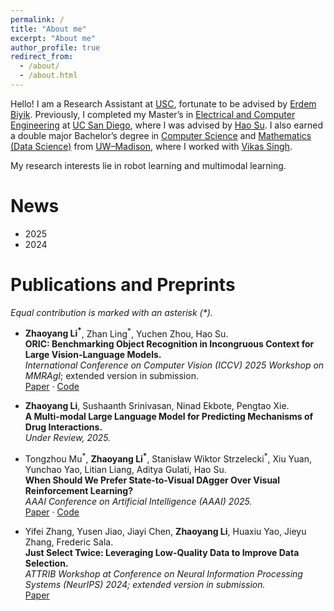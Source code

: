 ```yaml
---
permalink: /
title: "About me"
excerpt: "About me"
author_profile: true
redirect_from: 
  - /about/
  - /about.html
---
```


Hello! I am a Research Assistant at [USC](https://www.usc.edu/), fortunate to be advised by [Erdem Biyik](https://ebiyik.github.io/). Previously, I completed my Master’s in [Electrical and Computer Engineering](https://www.ece.ucsd.edu/) at [UC San Diego](https://www.ucsd.edu/), where I was advised by [Hao Su](https://cseweb.ucsd.edu/~haosu/). I also earned a double major Bachelor’s degree in [Computer Science](https://guide.wisc.edu/undergraduate/letters-science/computer-sciences/computer-sciences-bs/) and [Mathematics (Data Science)](https://guide.wisc.edu/undergraduate/letters-science/mathematics/mathematics-ba/mathematics-mathematics-data-science-ba/#text) from [UW–Madison](https://www.wisc.edu/), where I worked with [Vikas Singh](https://www.biostat.wisc.edu/~vsingh/).

My research interests lie in robot learning and multimodal learning.

News
======
- 2025
- 2024 

Publications and Preprints
======

*Equal contribution is marked with an asterisk (\*).*

- **Zhaoyang Li<sup>\*</sup>**, Zhan Ling<sup>\*</sup>, Yuchen Zhou, Hao Su.  
  **ORIC: Benchmarking Object Recognition in Incongruous Context for Large Vision-Language Models.**  
  *International Conference on Computer Vision (ICCV) 2025 Workshop on MMRAgI*; extended version in submission.  
  [Paper](https://arxiv.org/abs/2509.15695) · [Code](https://github.com/ZhaoyangLi-1/ORIC)

- **Zhaoyang Li**, Sushaanth Srinivasan, Ninad Ekbote, Pengtao Xie.  
  **A Multi-modal Large Language Model for Predicting Mechanisms of Drug Interactions.**  
  *Under Review, 2025.*

- Tongzhou Mu<sup>\*</sup>, **Zhaoyang Li<sup>\*</sup>**, Stanisław Wiktor Strzelecki<sup>\*</sup>, Xiu Yuan, Yunchao Yao, Litian Liang, Aditya Gulati, Hao Su.  
  **When Should We Prefer State-to-Visual DAgger Over Visual Reinforcement Learning?**  
  *AAAI Conference on Artificial Intelligence (AAAI) 2025.*  
  [Paper](https://arxiv.org/abs/2412.13662) · [Code](https://github.com/tongzhoumu/s2v-dagger)

- Yifei Zhang, Yusen Jiao, Jiayi Chen, **Zhaoyang Li**, Huaxiu Yao, Jieyu Zhang, Frederic Sala.  
**Just Select Twice: Leveraging Low-Quality Data to Improve Data Selection.**  
*ATTRIB Workshop at Conference on Neural Information Processing Systems (NeurIPS) 2024; extended version in submission.*  
[Paper](https://openreview.net/forum?id=dugoA2gfhs)


